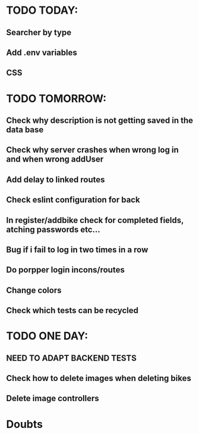 # TODO TODAY:


## Searcher by type 

## Add .env variables 

## CSS


# TODO TOMORROW:
## Check why description is not getting saved in the data base

## Check why server crashes when wrong log in and when wrong addUser

## Add delay to linked routes




## Check eslint configuration for back 

## In register/addbike check for completed fields, atching passwords etc...

## Bug if i fail to log in two times in a row

## Do porpper login incons/routes


## Change colors

## Check which tests can be recycled

# TODO ONE DAY:

## NEED TO ADAPT BACKEND TESTS

## Check how to delete images when deleting bikes

## Delete image controllers
# Doubts

